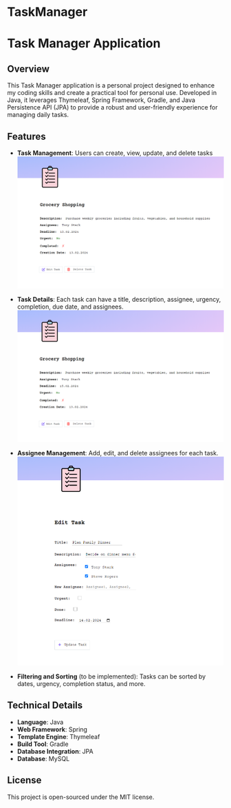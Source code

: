 # TaskManager

# Task Manager Application

## Overview

This Task Manager application is a personal project designed to enhance my coding skills and create a practical tool for personal use. Developed in Java, it leverages Thymeleaf, Spring Framework, Gradle, and Java Persistence API (JPA) to provide a robust and user-friendly experience for managing daily tasks.

## Features

- **Task Management**: Users can create, view, update, and delete tasks
  ![Alt text](screenshots/taskManagement.png)

- **Task Details**: Each task can have a title, description, assignee, urgency, completion, due date, and assignees.
  ![Alt text](screenshots/taskDetails.png)
- **Assignee Management**: Add, edit, and delete assignees for each task.
  ![Alt text](screenshots/assigneeManagement.png)
- **Filtering and Sorting** (to be implemented): Tasks can be sorted by dates, urgency, completion status, and more.

## Technical Details

- **Language**: Java
- **Web Framework**: Spring
- **Template Engine**: Thymeleaf
- **Build Tool**: Gradle
- **Database Integration**: JPA
- **Database**: MySQL

## License

This project is open-sourced under the MIT license.
